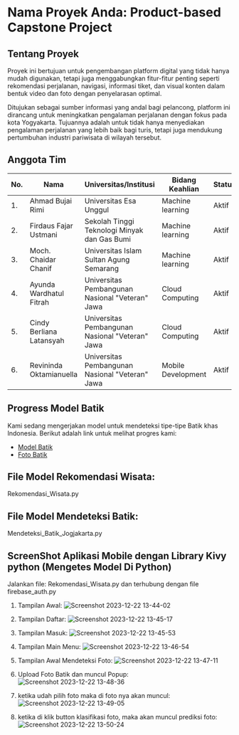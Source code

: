 # Nama Proyek Anda: Product-based Capstone Project

## Tentang Proyek

Proyek ini bertujuan untuk pengembangan platform digital yang tidak hanya mudah digunakan, tetapi juga menggabungkan fitur-fitur penting seperti rekomendasi perjalanan, navigasi, informasi tiket, dan visual konten dalam bentuk video dan foto dengan penyelarasan optimal.

Ditujukan sebagai sumber informasi yang andal bagi pelancong, platform ini dirancang untuk meningkatkan pengalaman perjalanan dengan fokus pada kota Yogyakarta. Tujuannya adalah untuk tidak hanya menyediakan pengalaman perjalanan yang lebih baik bagi turis, tetapi juga mendukung pertumbuhan industri pariwisata di wilayah tersebut.

## Anggota Tim

| No. | Nama                      | Universitas/Institusi                           | Bidang Keahlian     | Status   |
|-----|---------------------------|-------------------------------------------------|---------------------|----------|
| 1.  | Ahmad Bujai Rimi          | Universitas Esa Unggul                          | Machine learning    | Aktif    |
| 2.  | Firdaus Fajar Ustmani     | Sekolah Tinggi Teknologi Minyak dan Gas Bumi    | Machine learning    | Aktif    |
| 3.  | Moch. Chaidar Chanif      | Universitas Islam Sultan Agung Semarang         | Machine learning    | Aktif    |
| 4.  | Ayunda Wardhatul Fitrah   | Universitas Pembangunan Nasional "Veteran" Jawa | Cloud Computing     | Aktif    |
| 5.  | Cindy Berliana Latansyah  | Universitas Pembangunan Nasional "Veteran" Jawa | Cloud Computing     | Aktif    |
| 6.  | Revininda Oktamianuella   | Universitas Pembangunan Nasional "Veteran" Jawa | Mobile Development  | Aktif    |

## Progress Model Batik

Kami sedang mengerjakan model untuk mendeteksi tipe-tipe Batik khas Indonesia. Berikut adalah link untuk melihat progres kami:

- [Model Batik](https://drive.google.com/drive/folders/1vwg-LBcYlPfKSKj4eA8xNSsfJ8nkvvL-?usp=sharing)
- [Foto Batik](https://drive.google.com/drive/folders/1P2dJ6E-5c7P5n8k4mTIlYXI5Y6mY22Vh?usp=sharing)


## File Model Rekomendasi Wisata:
Rekomendasi_Wisata.py

## File Model Mendeteksi Batik:
Mendeteksi_Batik_Jogjakarta.py


## ScreenShot Aplikasi Mobile dengan Library Kivy python (Mengetes Model Di Python)
Jalankan file:
Rekomendasi_Wisata.py dan terhubung dengan file firebase_auth.py


1. Tampilan Awal:
![Screenshot 2023-12-22 13-44-02](https://github.com/bujai/Progress-Model-Batik-1/assets/61942197/437a5b59-7c76-4211-8048-4f7193d3a007)

2. Tampilan Daftar:
![Screenshot 2023-12-22 13-45-17](https://github.com/bujai/Progress-Model-Batik-1/assets/61942197/37d9a664-09ee-45c7-a175-0b8d66fc3ff5)

3. Tampilan Masuk:
![Screenshot 2023-12-22 13-45-53](https://github.com/bujai/Progress-Model-Batik-1/assets/61942197/f527a04a-399f-478e-bea1-fef10c047110)

4. Tampilan Main Menu:
![Screenshot 2023-12-22 13-46-54](https://github.com/bujai/Progress-Model-Batik-1/assets/61942197/23212d4b-ac3e-463d-9222-e3b49bc102c2)

5. Tampilan Awal Mendeteksi Foto:
![Screenshot 2023-12-22 13-47-11](https://github.com/bujai/Progress-Model-Batik-1/assets/61942197/bdec36d8-9dbe-44f1-a9f6-8a3f97c894f0)

6. Upload Foto Batik dan muncul Popup:
![Screenshot 2023-12-22 13-48-36](https://github.com/bujai/Progress-Model-Batik-1/assets/61942197/99708636-aca5-440f-8b7b-6f9c8275e48a)

7. ketika udah pilih foto maka di foto nya akan muncul:
![Screenshot 2023-12-22 13-49-05](https://github.com/bujai/Progress-Model-Batik-1/assets/61942197/7d509231-c97f-4c09-8b1a-0e09706a8f0f)

8. ketika di klik button klasifikasi foto, maka akan muncul prediksi foto:
![Screenshot 2023-12-22 13-50-24](https://github.com/bujai/Progress-Model-Batik-1/assets/61942197/0ad7195c-b0f3-4bcb-9807-d2b2e7530237)
